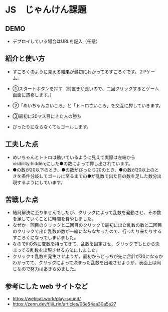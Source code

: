 
# JS　じゃんけん課題


## DEMO

  - デプロイしている場合はURLを記入（任意）

## 紹介と使い方

  - すごろくのように見える結果が最初にわかってるすごろくです。２Pゲーム。

  - ①スタートボタンを押す（前置きが長いので、二回クリックするとゲーム画面に遷移します。）
  - ②「めいちゃんさいころ」と「トトロさいころ」を交互に押していきます。
  - ③最初に20マス目にきた人の勝ち

  - ぴったりにならなくてもゴールします。


## 工夫した点

  - めいちゃんとトトロは動いているように見えて実際は左端からvisibility:hidden;にした●の数によって押し出されています。
  - ●の数が20以下のとき、●の数がぴったり20のとき、●の数が20以上のときを条件分岐してゴールに至るまでの●が乱数で出た目の数を足した数分出現するようにしています。

## 苦戦した点

  - 結局解決に至りませんでしたが、クリックによって乱数を発動させ、その数を足していくことに時間を費やしました。
  - なぜか一回目のクリックと二回目のクリックで最初に出た乱数の数と二回目のクリックで出た乱数の数が一緒にならなかったので、行ったり来たりするすごろくになってしまいました。
  - なのでifの外に変数を持ってきて、乱数を固定させ、クリックでもとから決まってる乱数を出現させる方法にしました。
  - クリックで乱数を発生させようが、最初からどっちが先に合計が20になるかわかってて、クリックによって決まった乱数を出現させようが、表面上は同じなので努力はあきらめました。

## 参考にした web サイトなど

  - https://webcat.work/play-sound/
  - https://zenn.dev/fijii_rin/articles/06e54aa30a5a27
  

